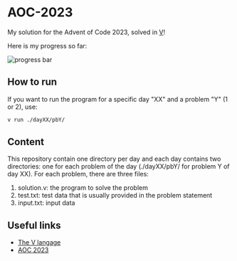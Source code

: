 # AOC-2023
My solution for the Advent of Code 2023, solved in [V](https://github.com/vlang/v)!

Here is my progress so far:

![progress bar](https://geps.dev/progress/4)

## How to run
If you want to run the program for a specific day "XX" and a problem "Y" (1 or 2), use:
```bash
v run ./dayXX/pbY/
```

## Content
This repository contain one directory per day and each day contains two directories: one for each problem of the day (./dayXX/pbY/ for problem Y of day XX). For each problem, there are three files:
1. solution.v: the program to solve the problem
2. test.txt: test data that is usually provided in the problem statement
3. input.txt: input data

## Useful links
- [The V langage](https://github.com/vlang/v)
- [AOC 2023](https://adventofcode.com)
